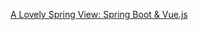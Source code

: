 [A Lovely Spring View: Spring Boot & Vue.js](https://blog.codecentric.de/en/2018/04/spring-boot-vuejs/)
